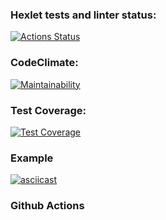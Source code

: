 ### Hexlet tests and linter status:
[![Actions Status](https://github.com/Zhar-anna/frontend-project-lvl2/workflows/hexlet-check/badge.svg)](https://github.com/Zhar-anna/frontend-project-lvl2/actions)

### CodeClimate:
[![Maintainability](https://api.codeclimate.com/v1/badges/b254a28ac2621014c2be/maintainability)](https://codeclimate.com/github/Zhar-anna/frontend-project-lvl2/maintainability)

### Test Coverage:
[![Test Coverage](https://api.codeclimate.com/v1/badges/b254a28ac2621014c2be/test_coverage)](https://codeclimate.com/github/Zhar-anna/frontend-project-lvl2/test_coverage)

### Example
[![asciicast](https://asciinema.org/a/508084.svg)](https://asciinema.org/a/508084)

### Github Actions
